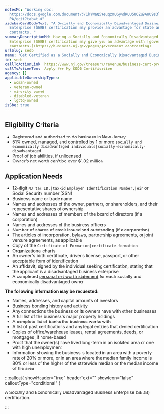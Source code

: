 ```yaml
---
notesMd: "Working doc:
  https://docs.google.com/document/d/1kYWaQ59euqzmUGyvdRUU5UOZu9AnU9s3lwsXZZLvJ\
  PA/edit?tab=t.0"
sidebarCardBodyText: "A Socially and Economically Disadvantaged Business
  Enterprise (SEDB) certification may provide an advantage for State and federal
  contracts. "
summaryDescriptionMd: Having a Socially and Economically Disadvantaged Business
  Enterprise (SEDB) certification may give you an advantage with [government
  contracts.](https://business.nj.gov/pages/government-contracting)
urlSlug: sedb
name: "Get Certified as a Socially and Economically Disadvantaged Business "
id: sedb
callToActionLink: https://www.nj.gov/treasury/revenue/business-cert-program.shtml
callToActionText: Apply for My SEDB Certification
agency: []
applicableOwnershipTypes:
  - woman-owned
  - veteran-owned
  - minority-owned
  - disabled-veteran
  - lgbtq-owned
isSbe: true
---
```

## Eligibility Criteria

* Registered and authorized to do business in New Jersey
* 51% owned, managed, and controlled by 1 or more `socially and economically disadvantaged individuals|socially-economically-disadvantaged` 
* Proof of job abilities, if unlicensed 
* Owner’s net worth can’t be over $1.32 million

## Application Needs

* 12-digit `NJ tax ID,|tax-id` `Employer Identification Number,|ein` or Social Security number (SSN)
* Business name or trade name
* Names and addresses of the owner, partners, or shareholders, and their representative shares of ownership
* Names and addresses of members of the board of directors (if a corporation)
* Names and addresses of the business officers
* Number of shares of stock issued and outstanding (if a corporation)
* The articles of incorporation, bylaws, partnership agreements, or joint venture agreements, as applicable
* Copy of the `Certificate of Formation|certificate-formation` 
* Organizational charts
* An owner's birth certificate, driver's license, passport, or other acceptable form of identification
* An affidavit, signed by the individual seeking certification, stating that the applicant is a disadvantaged business enterprise
* A completed [personal net worth statement](https://www.nj.gov/treasury/revenue/pdf/PNWStatement.pdf) for each socially and economically disadvantaged owner

**The following information may be requested:**

* Names, addresses, and capital amounts of investors
* Business bonding history and activity
* Any connections the business or its owners have with other businesses
* A full list of the business's major property holdings
* A complete list of banks the business works with
* A list of past certifications and any legal entities that denied certification
* Copies of office/warehouse leases, rental agreements, deeds, or mortgages ,if home-based
* Proof that the owner(s) have lived long-term in an isolated area or one with high unemployment
* Information showing the business is located in an area with a poverty rate of 20% or more, or in an area where the median family income is 80% or less of the higher of the statewide median or the median income of the area

:::callout{ showHeader="true" headerText="" showIcon="false" calloutType="conditional" }

A Socially and Economically Disadvantaged Business Enterprise (SEDB) certification.

:::